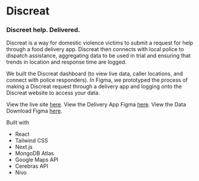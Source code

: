# Discreat
### Discreet help. Delivered.

Discreat is a way for domestic violence victims to submit a request for help through a food delivery app.
Discreat then connects with local police to dispatch assistance, aggregating data to be used in trial and
ensuring that trends in location and response time are logged.

We built the Discreat dashboard (to view live data, caller locations, and connect with police responders).
In Figma, we prototyped the process of making a Discreat request through a delivery app and logging onto the Discreat
website to access your data.

View the live site [here](https://discreat.vercel.app/dashboard).
View the Delivery App Figma [here](https://www.figma.com/design/TDwAa5xlecAAFym0EYjCfd/Discreat-Design--Aishwari-?node-id=4-605&t=M7lE5ClWaMlVy14O-1).
View the Data Download Figma [here](https://www.figma.com/design/TDwAa5xlecAAFym0EYjCfd/Discreat-Design--Aishwari-?node-id=44-1254&t=4OYEiCY0S8Jo3KN9-1).

Built with
  * React
  * Tailwind CSS
  * Next.js
  * MongoDB Atlas
  * Google Maps API
  * Cerebras API
  * Nivo